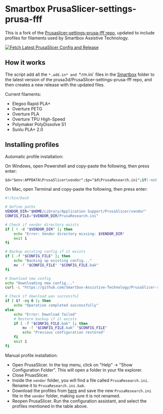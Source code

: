 # Smartbox PrusaSlicer-settings-prusa-fff

This is a fork of the [Prusaslicer-settings-prusa-fff repo](https://github.com/prusa3d/PrusaSlicer-settings-prusa-fff), updated to include profiles for filaments used by Smartbox Assistive Technology.

[![Fetch Latest PrusaSlicer Config and Release](https://github.com/Smartbox-Assistive-Technology/PrusaSlicer-settings-prusa-fff/actions/workflows/release.yml/badge.svg)](https://github.com/Smartbox-Assistive-Technology/PrusaSlicer-settings-prusa-fff/actions/workflows/release.yml)


## How it works

The script add all the `*.add.in* and `*.rm.ini` files in the [Smartbox](Smartbox) folder to the latest version of the prusa3d/PrusaSlicer-settings-prusa-fff repo, and then creates a new release with the updated files.

Current filaments:

- Elegoo Rapid PLA+
- Overture PETG
- Overture PLA
- Overture TPU High-Speed
- Polymaker PolyDissolve S1
- Sunlu PLA+ 2.0

## Installing profiles

Automatic profile installation:

On Windows, open Powershell and copy-paste the following, then press enter:

```ps
$d="$env:APPDATA\PrusaSlicer\vendor";$p="$d\PrusaResearch.ini";if(-not(Test-Path $d)){Write-Error "Vendor directory missing: $d";exit 1};if(Test-Path $p){Write-Host "Backing up existing config...";Move-Item $p "$p.bak" -Force};Write-Host "Downloading new config...";Invoke-WebRequest "https://github.com/Smartbox-Assistive-Technology/PrusaSlicer-settings-prusa-fff/releases/download/latest/PrusaResearch.ini" -OutFile $p;Write-Host "Operation completed successfully"
```

On Mac, open Terminal and copy-paste the following, then press enter:

```bash
#!/bin/bash

# Define paths
VENDOR_DIR="$HOME/Library/Application Support/PrusaSlicer/vendor"
CONFIG_FILE="$VENDOR_DIR/PrusaResearch.ini"

# Check if vendor directory exists
if [ ! -d "$VENDOR_DIR" ]; then
    echo "Error: Vendor directory missing: $VENDOR_DIR"
    exit 1
fi

# Backup existing config if it exists
if [ -f "$CONFIG_FILE" ]; then
    echo "Backing up existing config..."
    mv -f "$CONFIG_FILE" "$CONFIG_FILE.bak"
fi

# Download new config
echo "Downloading new config..."
curl -L "https://github.com/Smartbox-Assistive-Technology/PrusaSlicer-settings-prusa-fff/releases/download/latest/PrusaResearch.ini" -o "$CONFIG_FILE"

# Check if download was successful
if [ $? -eq 0 ]; then
    echo "Operation completed successfully"
else
    echo "Error: Download failed"
    # Restore backup if it exists
    if [ -f "$CONFIG_FILE.bak" ]; then
        mv -f "$CONFIG_FILE.bak" "$CONFIG_FILE"
        echo "Previous configuration restored"
    fi
    exit 1
fi
```


Manual profile installation:

- Open PrusaSlicer. In the top menu, click on "Help" -> "Show Configuration Folder". This will open a folder in your file explorer.
- Close PruasSlicer.
- Inside the `vendor` folder, you will find a file called `PrusaResearch.ini`. Rename it to `PrusaResearch.ini.bak`.
- Download the profiles from [here](https://github.com/Smartbox-Assistive-Technology/PrusaSlicer-settings-prusa-fff/releases/latest) and save the new `PrusaResearch.ini` file in the `vendor` folder, making sure it is not renamed.
- Reopen PrusaSlicer. Run the configuration assistant, and select the profiles mentioned in the table above.

